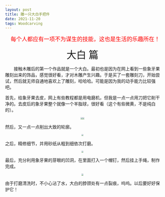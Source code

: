 ```yaml
---
layout: post
title: 雕一只大白手把件
date: 2021-11-20
tags: Woodcarving
---
```

<p align="right"><font face="黑体" color=red size=4>每个人都应有一项不为谋生的技能，这也是生活的乐趣所在！</font></p>



<center><font face="黑体" size=6>大白 篇</font></center> 

&emsp;&emsp;接触木雕后的第一个作品就是一个大白。最初也是因为在网上看到一些象牙果雕刻出来的饰品，感觉很好看，才对木雕产生兴趣。于是买了一套雕刻刀，开始尝试，然后就无师自通地喜欢上了雕刻，哈哈哈。可能是因为我的动手能力比较强吧。

首先，给象牙果去皮，网上有些教程都是用电磨机，但我是一点一点用刀把它削干净的。去皮后的象牙果整个就像一个羊脂球，很好看（这个有些微黄，不是纯白的）。

<div align="center">
    <img src="https://shizhuozhang.github.io/images/carving/bai/Bai_1.jpg" style="zoom:40%;" /><img src="https://shizhuozhang.github.io/images/carving/bai/Bai_2.jpg" style="zoom:40%;" />
</div>


然后，又一点一点削出大致的轮廓。

<div align="center">
    <img src="https://shizhuozhang.github.io/images/carving/bai/Bai_3.jpg" style="zoom:40%;" />
</div>


之后，精修细节，并用砂纸从粗到细依次打磨。

<div align="center">
    <img src="https://shizhuozhang.github.io/images/carving/bai/Bai_4.jpg" style="zoom:40%;" />
</div>


最后，充分利用象牙果的芽眼的凹洞，在里面打入一个帽钉，然后挂上手绳，制作完成。

<div align="center">
    <img src="https://shizhuozhang.github.io/images/carving/bai/bai_5.jpg" style="zoom:40%;" />
</div>

由于打磨清洗时，不小心沾了水，大白的脖颈处有一点裂痕，呜呜。以后要好好保护它！

